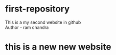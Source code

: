# first-repository
This is a my second  website in github
<br>
Author - ram chandra
<html>
  <head>
    <title>GitHub Page</title>
  </head>
  <body>
    <h1> this is a new new website </h1>
  </body>
</html>
